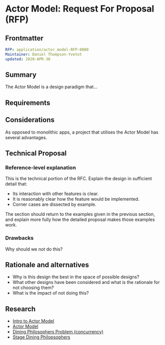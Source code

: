 # Actor Model: Request For Proposal (RFP)
[RFP]: #RFP

## Frontmatter
[frontmatter]: #frontmatter

```yaml
RFP: application/actor_model-RFP-0000
Maintainer: Daniel Thompson-Yvetot
updated: 2020-APR-30
```

## Summary
[summary]: #summary

The Actor Model is a design paradigm that...


## Requirements
[requirements]: #requirements


## Considerations
[considerations]: #considerations

As opposed to monolithic apps, a project that utilises the Actor Model has several advantages.

## Technical Proposal
[technical-proposal]: #technical-proposal

### Reference-level explanation
[reference-level-explanation]: #reference-level-explanation

This is the technical portion of the RFC. Explain the design in sufficient detail that:

- Its interaction with other features is clear.
- It is reasonably clear how the feature would be implemented.
- Corner cases are dissected by example.

The section should return to the examples given in the previous section, and explain more fully how the detailed proposal makes those examples work.

### Drawbacks
[drawbacks]: #drawbacks

Why should we *not* do this?

## Rationale and alternatives
[rationale-and-alternatives]: #rationale-and-alternatives

- Why is this design the best in the space of possible designs?
- What other designs have been considered and what is the rationale for not choosing them?
- What is the impact of not doing this?


## Research
[research]: #research

- [Intro to Actor Model](https://mattferderer.com/what-is-the-actor-model-and-when-should-you-use-it)
- [Actor Model](https://en.wikipedia.org/wiki/Actor_model)
- [Dining Philosophers Problem (concurrency)](https://en.wikipedia.org/wiki/Dining_philosophers_problem)
- [Stage Dining Philopsophers ](https://gitlab.com/encounter-vtt/stage/stage-core/-/blob/master/examples/philosophers.rs)